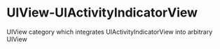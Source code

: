 UIView-UIActivityIndicatorView
==============================

UIView category which integrates UIActivityIndicatorView into arbitrary UIView
